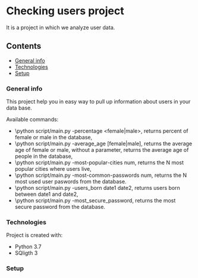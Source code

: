 # Checking users project

It is a project in which we analyze user data.

## Contents
* [General info](#genetal-info)
* [Technologies](#technologies)
* [Setup](#setup)

### General info

This project help you in easy way to pull up information about users in your data base.

 Available commands:
 * \python script/main.py -percentage <female|male>\, returns percent of female or male in the database,
 * \python script/main.py -average_age [female|male]\, returns the average age of female or male, without a parameter, returns the average age of people in the database,
 * \python script/main.py -most-popular-cities num\, returns the N most popular cities where users live,
 * \python script/main.py -most-common-passwords num\, returns the N most used user paswords from the database.
 * \python script/main.py -users_born date1 date2\, returns users born between date1 and date2,
 * \python script/main.py -most_secure_password\, returns the most secure password from the database.

### Technologies

Project is created with:
* Python 3.7 
* SQligth 3

### Setup


